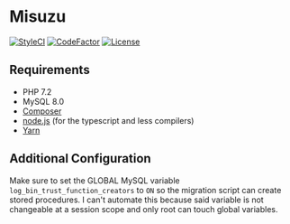# Misuzu
[![StyleCI](https://styleci.io/repos/114177358/shield)](https://styleci.io/repos/114177358)
[![CodeFactor](https://www.codefactor.io/repository/github/flashwave/misuzu/badge)](https://www.codefactor.io/repository/github/flashwave/misuzu)
[![License](https://img.shields.io/github/license/flashwave/misuzu.svg)](https://github.com/flashwave/misuzu/blob/master/LICENSE)

## Requirements
 - PHP 7.2
 - MySQL 8.0
 - [Composer](https://getcomposer.org/)
 - [node.js](https://nodejs.org/) (for the typescript and less compilers)
 - [Yarn](https://yarnpkg.com/)

## Additional Configuration

Make sure to set the GLOBAL MySQL variable `log_bin_trust_function_creators` to `ON` so the migration script can create stored procedures. I can't automate this because said variable is not changeable at a session scope and only root can touch global variables.

